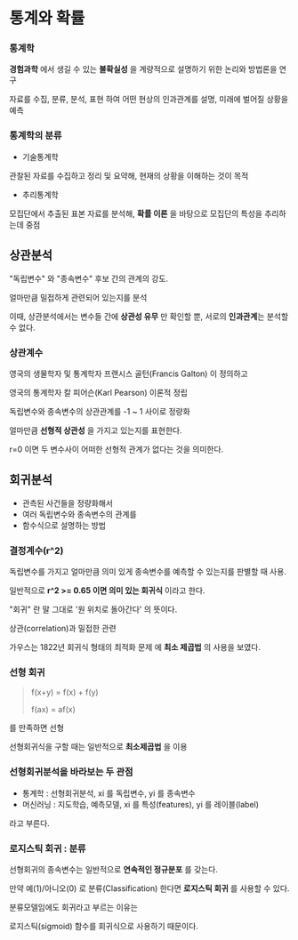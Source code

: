 # 통계와 확률

### 통계학

**경험과학** 에서 생길 수 있는 **불확실성** 을 계량적으로 설명하기 위한 논리와 방법론을 연구

자료를 수집, 분류, 분석, 표현 하여 어떤 현상의 인과관계를 설명, 미래에 벌어질 상황을 예측



### 통계학의 분류

* 기술통계학

관찰된 자료를 수집하고 정리 및 요약해, 현재의 상황을 이해하는 것이 목적

* 추리통계학

모집단에서 추출된 표본 자료를 분석해, **확률 이론** 을 바탕으로 모집단의 특성을 추리하는데 중점



## 상관분석

"독립변수" 와 "종속변수" 후보 간의 관계의 강도.

얼마만큼 밀접하게 관련되어 있는지를 분석

이때, 상관분석에서는 변수들 간에 **상관성 유무** 만 확인할 뿐, 서로의 **인과관계**는 분석할 수 없다.



### 상관계수

영국의 생물학자 및 통계학자 프랜시스 골턴(Francis Galton) 이 정의하고

영국의 통계학자 칼 피어슨(Karl Pearson) 이론적 정립 



독립변수와 종속변수의 상관관계를 -1 ~ 1 사이로 정량화

얼마만큼 **선형적 상관성** 을 가지고 있는지를 표현한다.

r=0 이면 두 변수사이 어떠한 선형적 관계가 없다는 것을 의미한다.



## 회귀분석

* 관측된 사건들을 정량화해서
* 여러 독립변수와 종속변수의 관계를
* 함수식으로 설명하는 방법



### 결정계수(r^2)

독립변수를 가지고 얼마만큼 의미 있게 종속변수를 예측할 수 있는지를 판별할 때 사용.

일반적으로 **r^2 >= 0.65 이면 의미 있는 회귀식** 이라고 한다.



"회귀" 란 말 그대로 '원 위치로 돌아간다' 의 뜻이다.

상관(correlation)과 밀접한 관련



가우스는 1822년 회귀식 형태의 최적화 문제 에 **최소 제곱법** 의 사용을 보였다.



### 선형 회귀

> f(x+y) = f(x) + f(y)
>
> f(ax) = af(x)

를 만족하면 선형



선형회귀식을 구할 때는 일반적으로 **최소제곱법** 을 이용



### 선형회귀분석을 바라보는 두 관점

* 통계학 :  선형회귀분석, xi 를 독립변수, yi 를 종속변수
* 머신러닝 :  지도학습, 예측모델, xi 를 특성(features), yi 를 레이블(label) 

라고 부른다.



### 로지스틱 회귀 : 분류

선형회귀의 종속변수는 일반적으로 **연속적인 정규분포** 를 갖는다.

만약 예(1)/아니오(0) 로 분류(Classification) 한다면 **로지스틱 회귀** 를 사용할 수 있다.



분류모델임에도 회귀라고 부르는 이유는

로지스틱(sigmoid) 함수를 회귀식으로 사용하기 때문이다.